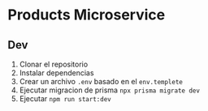 # Products Microservice

## Dev

1. Clonar el repositorio
2. Instalar dependencias
3. Crear un archivo `.env` basado en el `env.templete`
4. Ejecutar migracion de prisma `npx prisma migrate dev`
5. Ejecutar `npm run start:dev`